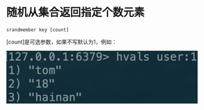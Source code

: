 # 随机从集合返回指定个数元素

```text
srandmember key [count]
```

\[count\]是可选参数，如果不写默认为1，例如：

![](../../.gitbook/assets/image%20%2845%29.png)

